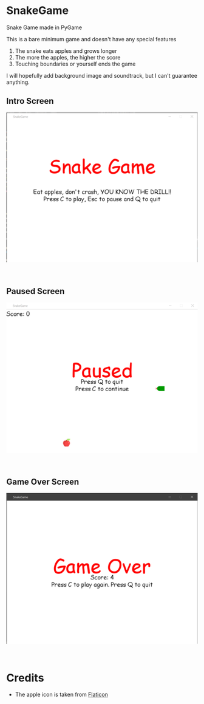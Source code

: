 # SnakeGame
Snake Game made in PyGame

This is a bare minimum game and doesn't have any special features
1. The snake eats apples and grows longer
2. The more the apples, the higher the score
3. Touching boundaries or yourself ends the game

I will hopefully add background image and soundtrack, but I can't guarantee anything.

## Intro Screen
![IntroScreen](https://github.com/RashimNarayanTiku/SnakeGame/blob/master/introScreen.png? "IntroScreen")
            
&ensp;&emsp;&emsp;&emsp;&emsp;&emsp;&emsp;
&ensp;
                                                             
## Paused Screen
![PausedScreen](https://github.com/RashimNarayanTiku/SnakeGame/blob/master/pausedScreen.png? "PausedScreen")
  
&ensp;                
                                                                                  
                                                                 
## Game Over Screen   
![GameOverScreen](https://github.com/RashimNarayanTiku/SnakeGame/blob/master/gameOverScreen.png? "gameOverScreen")

&ensp;

# Credits
* The apple icon is taken from [Flaticon](https://www.flaticon.com/search?word=apples)
                                              
                                                             
                                              
                                                             
